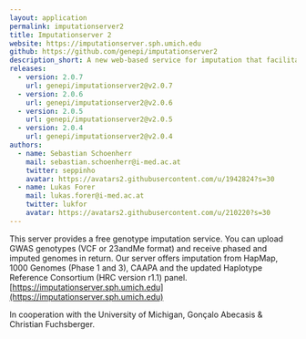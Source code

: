 ```yaml
---
layout: application
permalink: imputationserver2
title: Imputationserver 2
website: https://imputationserver.sph.umich.edu
github: https://github.com/genepi/imputationserver2
description_short: A new web-based service for imputation that facilitates access to new reference panels and greatly improves user experience and productivity.
releases:
  - version: 2.0.7
    url: genepi/imputationserver2@v2.0.7
  - version: 2.0.6
    url: genepi/imputationserver2@v2.0.6
  - version: 2.0.5
    url: genepi/imputationserver2@v2.0.5
  - version: 2.0.4
    url: genepi/imputationserver2@v2.0.4
authors:
  - name: Sebastian Schoenherr
    mail: sebastian.schoenherr@i-med.ac.at
    twitter: seppinho
    avatar: https://avatars2.githubusercontent.com/u/1942824?s=30
  - name: Lukas Forer
    mail: lukas.forer@i-med.ac.at
    twitter: lukfor
    avatar: https://avatars2.githubusercontent.com/u/210220?s=30
---
```


This server provides a free genotype imputation service. You can upload GWAS genotypes (VCF or 23andMe format) and receive phased and imputed genomes in return. Our server offers imputation from HapMap, 1000 Genomes (Phase 1 and 3), CAAPA and the updated Haplotype Reference Consortium (HRC version r1.1) panel.
[https://imputationserver.sph.umich.edu](https://imputationserver.sph.umich.edu)

In cooperation with the University of Michigan, Gonçalo Abecasis & Christian Fuchsberger.

